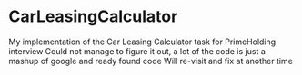 # CarLeasingCalculator
My implementation of the Car Leasing Calculator task for PrimeHolding interview
Could not manage to figure it out, a lot of the code is just a mashup of google and ready found code
Will re-visit and fix at another time
